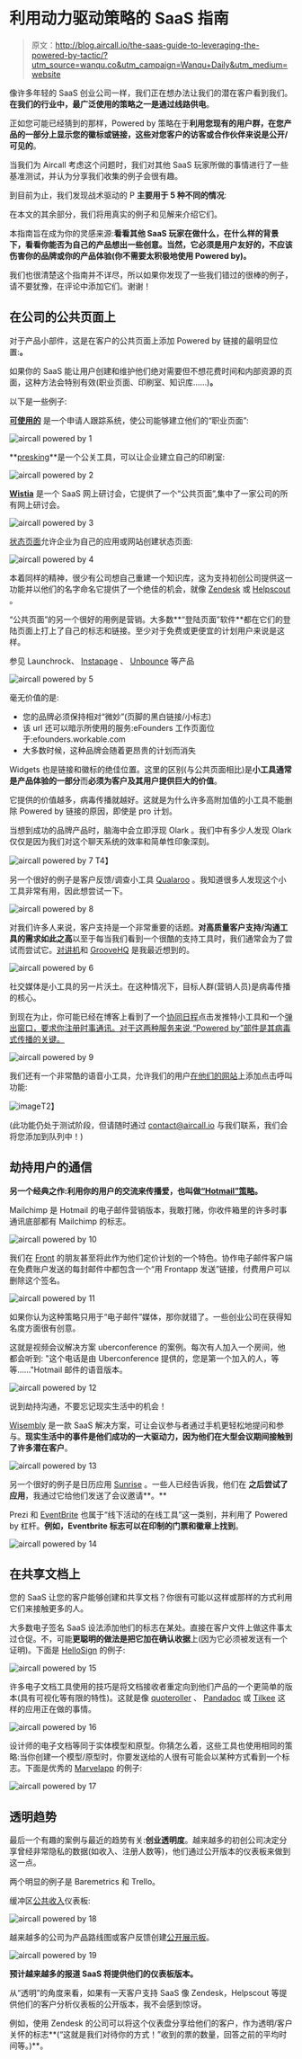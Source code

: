# 利用动力驱动策略的 SaaS 指南

> 原文：<http://blog.aircall.io/the-saas-guide-to-leveraging-the-powered-by-tactic/?utm_source=wanqu.co&utm_campaign=Wanqu+Daily&utm_medium=website>

像许多年轻的 SaaS 创业公司一样，我们正在想办法让我们的潜在客户看到我们。**在我们的行业中，最广泛使用的策略之一是通过线路供电**。

正如您可能已经猜到的那样，Powered by 策略在于**利用您现有的用户群，在您产品的一部分上显示您的徽标或链接，这些对您客户的访客或合作伙伴来说是公开/可见的**。

当我们为 Aircall 考虑这个问题时，我们对其他 SaaS 玩家所做的事情进行了一些基准测试，并认为分享我们收集的例子会很有趣。

到目前为止，我们发现战术驱动的 P **主要用于 5 种不同的情况**:

在本文的其余部分，我们将用真实的例子和见解来介绍它们。

本指南旨在成为你的灵感来源:**看看其他 SaaS 玩家在做什么，在什么样的背景下，看看你能否为自己的产品想出一些创意。当然，它必须是用户友好的，不应该伤害你的品牌或你的产品体验(你不需要太积极地使用 Powered by)。**

我们也很清楚这个指南并不详尽，所以如果你发现了一些我们错过的很棒的例子，请不要犹豫，在评论中添加它们。谢谢！

## 在公司的公共页面上

对于产品小部件，这是在客户的公共页面上添加 Powered by 链接的最明显位置:**。**

如果你的 SaaS 能让用户创建和维护他们绝对需要但不想花费时间和内部资源的页面，这种方法会特别有效(职业页面、印刷室、知识库……)**。**

以下是一些例子:

**[可使用的](https://www.workable.com/)** 是一个申请人跟踪系统，使公司能够建立他们的“职业页面”:

![aircall powered by 1](img/d482c34976233e62a2e9f22a263b85c6.png)

**[presking](http://www.pressking.com/)**是一个公关工具，可以让企业建立自己的印刷室:

![aircall powered by 2](img/17f921cd5825a2fe451a9165e7d8077b.png)

**[Wistia](http://wistia.com/)** 是一个 SaaS 网上研讨会，它提供了一个“公共页面”,集中了一家公司的所有网上研讨会。

![aircall powered by 3](img/0066a9ca0f9cc4287ca6ad65a630e2dd.png)

[状态页面](http://statuspage.io)允许企业为自己的应用或网站创建状态页面:

![aircall powered by 4](img/a4daaa760b5c192f64104fcf3b3e494d.png)

本着同样的精神，很少有公司想自己重建一个知识库，这为支持初创公司提供这一功能并以他们的名字命名它提供了一个绝佳的机会，就像 [Zendesk](https://www.zendesk.com) 或 [Helpscout](https://www.helpscout.net) 。

“公共页面”的另一个很好的用例是营销。大多数**“登陆页面”软件**都在它们的登陆页面上打上了自己的标志和链接。至少对于免费或更便宜的计划用户来说是这样。

参见 Launchrock、 [Instapage](https://www.instapage.com/) 、 [Unbounce](http://unbounce.com/) 等产品

![aircall powered by 5](img/b140c69cb8973f3abcf532bb39140770.png)

毫无价值的是:

*   您的品牌必须保持相对“微妙”(页脚的黑白链接/小标志)
*   该 url 还可以暗示所使用的服务:eFounders 工作页面位于:efounders.workable.com
*   大多数时候，这种品牌会随着更昂贵的计划而消失

Widgets 也是链接和徽标的绝佳位置。这里的区别(与公共页面相比)是**小工具通常是产品体验的一部分**而**必须为客户及其用户提供巨大的价值**。

它提供的价值越多，病毒传播就越好。这就是为什么许多高附加值的小工具不能删除 Powered by 链接的原因，即使是 pro 计划。

当想到成功的品牌产品时，脑海中会立即浮现 Olark 。我们中有多少人发现 Olark 仅仅是因为我们对这个聊天系统的效率和简单性印象深刻。

 ![aircall powered by 7](img/ae81f818a8e1fa27daa5703b24c53a71.png)
T4】

另一个很好的例子是客户反馈/调查小工具 [Qualaroo](https://qualaroo.com/) 。我知道很多人发现这个小工具非常有用，因此想尝试一下。

![aircall powered by 8](img/e09a116fb4d9ddaabd07e8ddc5d0c46e.png)

对我们许多人来说，客户支持是一个非常重要的话题。**对高质量客户支持/沟通工具的需求如此之高**以至于每当我们看到一个很酷的支持工具时，我们通常会为了尝试而尝试它。[对讲机](http://intercom.io)和 [GrooveHQ](http://www.groovehq.com/) 是我最近想到的。

![aircall powered by 6](img/3edb704cde4d2b6d9011b4b7a31062b7.png)

社交媒体是小工具的另一片沃土。在这种情况下，目标人群(营销人员)是病毒传播的核心。

到现在为止，你可能已经在博客上看到了一个[协同日程](http://coschedule.com/)点击发推特小工具和一个[弹出窗口，要求你注册时事通讯。对于这两种服务来说,“Powered by”部件是其病毒式传播的关键。](http://bounceexchange.com/)

![aircall powered by 9](img/84b385d732d0fc3a6b666d2d588bdc20.png)

我们还有一个非常酷的语音小工具，允许我们的用户[在他们的网站](http://aircall.io)上添加点击呼叫功能:

![image](img/f56b513e5ab8dc9370bb79e8c40fca3d.png)T2】

(此功能仍处于测试阶段，但请随时通过 contact@aircall.io 与我们联系，我们会将您添加到队列中！)

## 劫持用户的通信

**另一个经典之作:利用你的用户的交流来传播爱，也叫做[“Hotmail”策略](http://en.wikipedia.org/wiki/Viral_marketing)。**

Mailchimp 是 Hotmail 的电子邮件营销版本，我敢打赌，你收件箱里的许多时事通讯底部都有 Mailchimp 的标志。

![aircall powered by 10](img/18c2c090b1baf9afa81529a87059a548.png)

我们在 [Front](http://frontapp.com) 的朋友甚至将此作为他们定价计划的一个特色。协作电子邮件客户端在免费账户发送的每封邮件中都包含一个“用 Frontapp 发送”链接，付费用户可以删除这个签名。

![aircall powered by 11](img/baaf2e0631a5fed878f67fb36ff5ab2c.png)

如果你认为这种策略只用于“电子邮件”媒体，那你就错了。一些创业公司在获得知名度方面很有创意。

这就是视频会议解决方案 uberconference 的案例。每次有人加入一个房间，他都会听到: "这个电话是由 Uberconference 提供的，您是第一个加入的人，等等……"Hotmail 邮件的语音版本。

![aircall powered by 12](img/5269d2a9bca2402b3972d063b702e86e.png)

说到劫持沟通，不要忘记现实生活中的机会！

[Wisembly](http://wisembly.com/en/) 是一款 SaaS 解决方案，可让会议参与者通过手机更轻松地提问和参与。**现实生活中的事件是他们成功的一大驱动力，因为他们在大型会议期间接触到了许多潜在客户**。

![aircall powered by 13](img/156915da5b981a5ce2266e7ccaa07f94.png)

另一个很好的例子是日历应用 [Sunrise](http://sunrise.am) 。一些人已经告诉我，他们在 **之后尝试了应用**，我通过它给他们发送了会议邀请**。**

Prezi 和 [EventBrite](https://www.eventbrite.com/) 也属于“线下活动的在线工具”这一类别，并利用了 Powered by 杠杆。**例如，Eventbrite 标志可以在印制的门票和徽章上找到**。

![aircall powered by 14](img/339208ccec73e26371d995b2255a845e.png)

## 在共享文档上

您的 SaaS 让您的客户能够创建和共享文档？你很有可能以这样或那样的方式利用它们来接触更多的人。

大多数电子签名 SaaS 设法添加他们的标志在某处。直接在客户文件上做这件事太过仓促。不，可能**更聪明的做法是把它加在确认收据**上(因为它必须被发送有一个证明)。下面是 [HelloSign](https://www.hellosign.com/) 的例子:

![aircall powered by 15](img/0dee097d8341c4227128c68bec748fab.png)

许多电子文档工具使用的技巧是将文档接收者重定向到他们产品的一个更简单的版本(具有可视化等有限的特性)。这就是像 [quoteroller](http://www.quoteroller.com/) 、 [Pandadoc](https://www.pandadoc.com/) 或 [Tilkee](http://tilkee.com) 这样的应用正在做的事情。

![aircall powered by 16](img/797375cd36dc941eaab6d97fc165af69.png)

设计师的电子文档等同于实体模型和原型。你猜怎么着，这些工具也使用相同的策略:当你创建一个模型/原型时，你要发送给的人很有可能会以某种方式看到一个标志。下面是优秀的 [Marvelapp](https://marvelapp.com/) 的例子:

![aircall powered by 17](img/e9a156fedf6bcfb0ab0ab5bc85067ef4.png)

## 透明趋势

最后一个有趣的案例与最近的趋势有关:**创业透明度**。越来越多的初创公司决定分享曾经非常隐私的数据(如收入、注册人数等)，他们通过公开版本的仪表板来做到这一点。

两个明显的例子是 Baremetrics 和 Trello。

缓冲区[公共收入](https://buffer.baremetrics.io/)仪表板:

![aircall powered by 18](img/950849e76c50df6a1c6fc1d6f2fe702c.png)

越来越多的公司为产品路线图或客户反馈创建[公开展示板](https://trello.com/b/nC8QJJoZ/trello-development)。

![aircall powered by 19](img/dc9a8e0b17daf2c31ffad3cca20414b9.png)

**预计越来越多的报道 SaaS 将提供他们的仪表板版本。**

从“透明”的角度来看，如果有一天客户支持 SaaS 像 Zendesk，Helpscout 等提供他们的客户分析仪表板的公开版本，我不会感到惊讶。

例如，使用 Zendesk 的公司可以将这个仪表盘分享给他们的客户，作为透明/客户关怀的标志**(“这就是我们对待你的方式！”收到的票的数量，回答之前的平均时间等。)**。